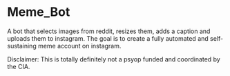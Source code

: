 # Meme_Bot
A bot that selects images from reddit, resizes them, adds a caption and uploads them to instagram. The goal is to create a fully automated and self-sustaining meme account on instagram.

Disclaimer: This is totally definitely not a psyop funded and coordinated by the CIA.
